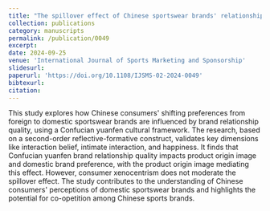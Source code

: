 ```yaml
---
title: "The spillover effect of Chinese sportswear brands' relationship quality: a perspective of Confucian yuanfen culture"
collection: publications
category: manuscripts
permalink: /publication/0049
excerpt: 
date: 2024-09-25
venue: 'International Journal of Sports Marketing and Sponsorship'
slidesurl: 
paperurl: 'https://doi.org/10.1108/IJSMS-02-2024-0049'
bibtexurl: 
citation: 
---
```

This study explores how Chinese consumers' shifting preferences from foreign to domestic sportswear brands are influenced by brand relationship quality, using a Confucian yuanfen cultural framework. The research, based on a second-order reflective-formative construct, validates key dimensions like interaction belief, intimate interaction, and happiness. It finds that Confucian yuanfen brand relationship quality impacts product origin image and domestic brand preference, with the product origin image mediating this effect. However, consumer xenocentrism does not moderate the spillover effect. The study contributes to the understanding of Chinese consumers' perceptions of domestic sportswear brands and highlights the potential for co-opetition among Chinese sports brands.

